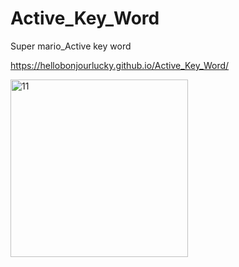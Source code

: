 # Active_Key_Word
 Super mario_Active key word


https://hellobonjourlucky.github.io/Active_Key_Word/


<img width="284" alt="11" src="https://user-images.githubusercontent.com/73243458/146233488-66b4276b-ec79-4165-9dc9-f0fcca6fcfd2.png">
